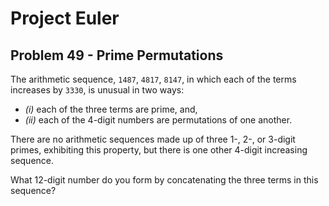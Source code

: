# Project Euler

## Problem 49 - Prime Permutations

The arithmetic sequence, `1487`, `4817`, `8147`, in which each of the terms increases by `3330`, is unusual in two ways:
* *(i)*  each of the three terms are prime, and,
* *(ii)* each of the 4-digit numbers are permutations of one another.

There are no arithmetic sequences made up of three 1-, 2-, or 3-digit primes, exhibiting this property, but there is one other 4-digit increasing sequence.

What 12-digit number do you form by concatenating the three terms in this sequence?
